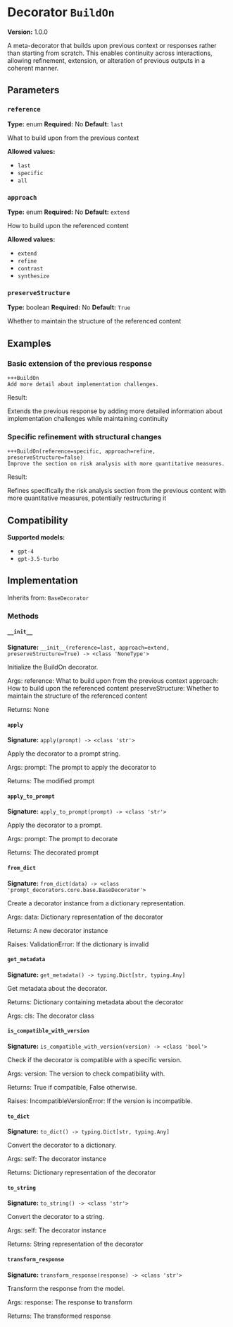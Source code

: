 # Decorator `BuildOn`

**Version:** 1.0.0

A meta-decorator that builds upon previous context or responses rather than starting from scratch. This enables continuity across interactions, allowing refinement, extension, or alteration of previous outputs in a coherent manner.

## Parameters

### `reference`

**Type:** enum
**Required:** No
**Default:** `last`

What to build upon from the previous context

**Allowed values:**

- `last`
- `specific`
- `all`

### `approach`

**Type:** enum
**Required:** No
**Default:** `extend`

How to build upon the referenced content

**Allowed values:**

- `extend`
- `refine`
- `contrast`
- `synthesize`

### `preserveStructure`

**Type:** boolean
**Required:** No
**Default:** `True`

Whether to maintain the structure of the referenced content

## Examples

### Basic extension of the previous response

```
+++BuildOn
Add more detail about implementation challenges.
```

Result:

Extends the previous response by adding more detailed information about implementation challenges while maintaining continuity

### Specific refinement with structural changes

```
+++BuildOn(reference=specific, approach=refine, preserveStructure=false)
Improve the section on risk analysis with more quantitative measures.
```

Result:

Refines specifically the risk analysis section from the previous content with more quantitative measures, potentially restructuring it

## Compatibility

**Supported models:**

- `gpt-4`
- `gpt-3.5-turbo`

## Implementation

Inherits from: `BaseDecorator`

### Methods

#### `__init__`

**Signature:** `__init__(reference=last, approach=extend, preserveStructure=True) -> <class 'NoneType'>`

Initialize the BuildOn decorator.

Args:
    reference: What to build upon from the previous context
    approach: How to build upon the referenced content
    preserveStructure: Whether to maintain the structure of the referenced content


Returns:
    None

#### `apply`

**Signature:** `apply(prompt) -> <class 'str'>`

Apply the decorator to a prompt string.

Args:
    prompt: The prompt to apply the decorator to


Returns:
    The modified prompt

#### `apply_to_prompt`

**Signature:** `apply_to_prompt(prompt) -> <class 'str'>`

Apply the decorator to a prompt.

Args:
    prompt: The prompt to decorate

Returns:
    The decorated prompt

#### `from_dict`

**Signature:** `from_dict(data) -> <class 'prompt_decorators.core.base.BaseDecorator'>`

Create a decorator instance from a dictionary representation.

Args:
    data: Dictionary representation of the decorator

Returns:
    A new decorator instance

Raises:
    ValidationError: If the dictionary is invalid

#### `get_metadata`

**Signature:** `get_metadata() -> typing.Dict[str, typing.Any]`

Get metadata about the decorator.

Returns:
    Dictionary containing metadata about the decorator


Args:
    cls: The decorator class

#### `is_compatible_with_version`

**Signature:** `is_compatible_with_version(version) -> <class 'bool'>`

Check if the decorator is compatible with a specific version.

Args:
    version: The version to check compatibility with.


Returns:
    True if compatible, False otherwise.


Raises:
    IncompatibleVersionError: If the version is incompatible.

#### `to_dict`

**Signature:** `to_dict() -> typing.Dict[str, typing.Any]`

Convert the decorator to a dictionary.

Args:
    self: The decorator instance

Returns:
    Dictionary representation of the decorator

#### `to_string`

**Signature:** `to_string() -> <class 'str'>`

Convert the decorator to a string.

Args:
    self: The decorator instance

Returns:
    String representation of the decorator

#### `transform_response`

**Signature:** `transform_response(response) -> <class 'str'>`

Transform the response from the model.

Args:
    response: The response to transform

Returns:
    The transformed response
